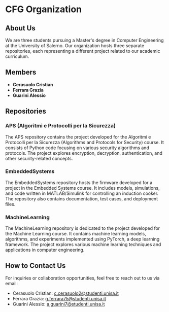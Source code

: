 # CFG Organization

## About Us
We are three students pursuing a Master's degree in Computer Engineering at the University of Salerno. Our organization hosts three separate repositories, each representing a different project related to our academic curriculum.

## Members
- **Cerasuolo Cristian**
- **Ferrara Grazia**
- **Guarini Alessio**

## Repositories

### APS (Algoritmi e Protocolli per la Sicurezza)
The APS repository contains the project developed for the Algoritmi e Protocolli per la Sicurezza (Algorithms and Protocols for Security) course. It consists of Python code focusing on various security algorithms and protocols. The project explores encryption, decryption, authentication, and other security-related concepts.

### EmbeddedSystems
The EmbeddedSystems repository hosts the firmware developed for a project in the Embedded Systems course. It includes models, simulations, and code written in MATLAB/Simulink for controlling an induction cooker. The repository also contains documentation, test cases, and deployment files.

### MachineLearning
The MachineLearning repository is dedicated to the project developed for the Machine Learning course. It contains machine learning models, algorithms, and experiments implemented using PyTorch, a deep learning framework. The project explores various machine learning techniques and applications in computer engineering.

## How to Contact Us
For inquiries or collaboration opportunities, feel free to reach out to us via email:
- Cerasuolo Cristian: [c.cerasuolo2@studenti.unisa.it](mailto:c.cerasuolo2@studenti.unisa.it)
- Ferrara Grazia: [g.ferrara75@studenti.unisa.it](mailto:g.ferrara75@studenti.unisa.it)
- Guarini Alessio: [a.guarini7@studenti.unisa.it](mailto:a.guarini7@studenti.unisa.it)
